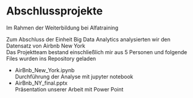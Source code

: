 # Abschlussprojekte
Im Rahmen der Weiterbildung bei Alfatraining

Zum Abschluss der Einheit Big Data Analytics analysierten wir den Datensatz von Airbnb New York <br>
Das Projektteam bestand einschließlich mir aus 5 Personen und folgende Files wurden ins Repository geladen <br>
<ul>
  <li> AirBnb_New_York.ipynb <br>
       Durchführung der Analyse mit jupyter notebook </li>
  <li> AirBnb_NY_final.pptx <br>
       Präsentation unserer Arbeit mit Power Point </li>
</ul>
